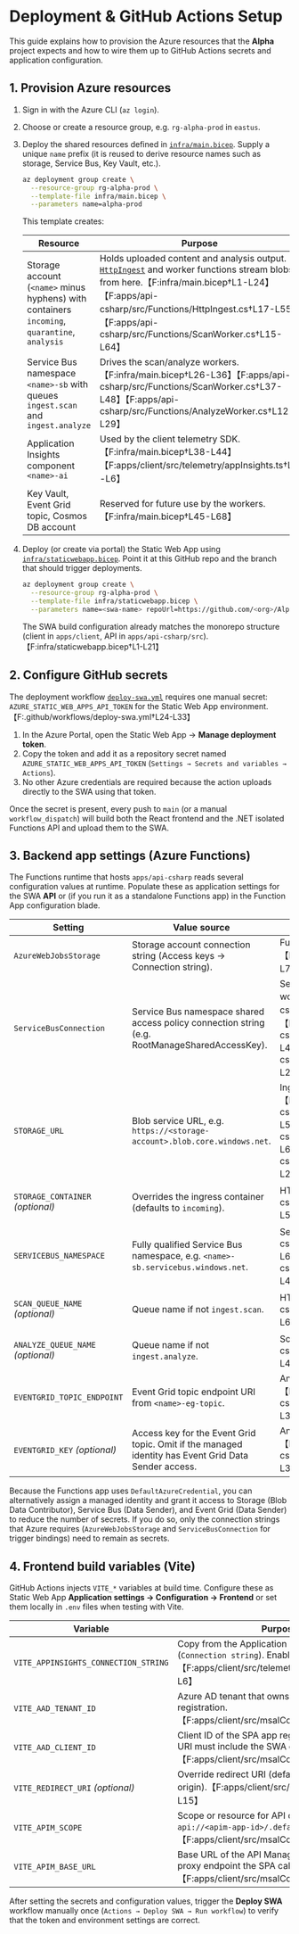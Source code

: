 # Deployment & GitHub Actions Setup

This guide explains how to provision the Azure resources that the **Alpha** project expects and how to wire them up to GitHub Actions secrets and application configuration.

## 1. Provision Azure resources

1. Sign in with the Azure CLI (`az login`).
2. Choose or create a resource group, e.g. `rg-alpha-prod` in `eastus`.
3. Deploy the shared resources defined in [`infra/main.bicep`](../infra/main.bicep). Supply a unique `name` prefix (it is reused to derive resource names such as storage, Service Bus, Key Vault, etc.).

   ```bash
   az deployment group create \
     --resource-group rg-alpha-prod \
     --template-file infra/main.bicep \
     --parameters name=alpha-prod
   ```

   This template creates:

   | Resource | Purpose |
   | --- | --- |
   | Storage account (`<name>` minus hyphens) with containers `incoming`, `quarantine`, `analysis` | Holds uploaded content and analysis output. [`HttpIngest`](../apps/api-csharp/src/Functions/HttpIngest.cs) and worker functions stream blobs from here.【F:infra/main.bicep†L1-L24】【F:apps/api-csharp/src/Functions/HttpIngest.cs†L17-L55】【F:apps/api-csharp/src/Functions/ScanWorker.cs†L15-L64】
   | Service Bus namespace `<name>-sb` with queues `ingest.scan` and `ingest.analyze` | Drives the scan/analyze workers.【F:infra/main.bicep†L26-L36】【F:apps/api-csharp/src/Functions/ScanWorker.cs†L37-L48】【F:apps/api-csharp/src/Functions/AnalyzeWorker.cs†L12-L29】
   | Application Insights component `<name>-ai` | Used by the client telemetry SDK.【F:infra/main.bicep†L38-L44】【F:apps/client/src/telemetry/appInsights.ts†L3-L6】
   | Key Vault, Event Grid topic, Cosmos DB account | Reserved for future use by the workers.【F:infra/main.bicep†L45-L68】

4. Deploy (or create via portal) the Static Web App using [`infra/staticwebapp.bicep`](../infra/staticwebapp.bicep). Point it at this GitHub repo and the branch that should trigger deployments.

   ```bash
   az deployment group create \
     --resource-group rg-alpha-prod \
     --template-file infra/staticwebapp.bicep \
     --parameters name=<swa-name> repoUrl=https://github.com/<org>/Alpha branch=main
   ```

   The SWA build configuration already matches the monorepo structure (client in `apps/client`, API in `apps/api-csharp/src`).【F:infra/staticwebapp.bicep†L1-L21】

## 2. Configure GitHub secrets

The deployment workflow [`deploy-swa.yml`](../.github/workflows/deploy-swa.yml) requires one manual secret: `AZURE_STATIC_WEB_APPS_API_TOKEN` for the Static Web App environment.【F:.github/workflows/deploy-swa.yml†L24-L33】

1. In the Azure Portal, open the Static Web App → **Manage deployment token**.
2. Copy the token and add it as a repository secret named `AZURE_STATIC_WEB_APPS_API_TOKEN` (`Settings → Secrets and variables → Actions`).
3. No other Azure credentials are required because the action uploads directly to the SWA using that token.

Once the secret is present, every push to `main` (or a manual `workflow_dispatch`) will build both the React frontend and the .NET isolated Functions API and upload them to the SWA.

## 3. Backend app settings (Azure Functions)

The Functions runtime that hosts `apps/api-csharp` reads several configuration values at runtime. Populate these as application settings for the SWA **API** or (if you run it as a standalone Functions app) in the Function App configuration blade.

| Setting | Value source | Used by |
| --- | --- | --- |
| `AzureWebJobsStorage` | Storage account connection string (Access keys → Connection string). | Functions runtime (required by Azure).【F:apps/api-csharp/local.settings.json†L2-L7】
| `ServiceBusConnection` | Service Bus namespace shared access policy connection string (e.g. RootManageSharedAccessKey). | Service Bus triggers for scan/analyze workers.【F:apps/api-csharp/local.settings.json†L4-L7】【F:apps/api-csharp/src/Functions/ScanWorker.cs†L12-L48】【F:apps/api-csharp/src/Functions/AnalyzeWorker.cs†L12-L28】
| `STORAGE_URL` | Blob service URL, e.g. `https://<storage-account>.blob.core.windows.net`. | Ingest + workers to reach storage.【F:apps/api-csharp/src/Functions/HttpIngest.cs†L36-L55】【F:apps/api-csharp/src/Functions/ScanWorker.cs†L15-L64】【F:apps/api-csharp/src/Functions/AnalyzeWorker.cs†L15-L29】
| `STORAGE_CONTAINER` *(optional)* | Overrides the ingress container (defaults to `incoming`). | HTTP ingest function.【F:apps/api-csharp/src/Functions/HttpIngest.cs†L36-L55】
| `SERVICEBUS_NAMESPACE` | Fully qualified Service Bus namespace, e.g. `<name>-sb.servicebus.windows.net`. | Service Bus senders.【F:apps/api-csharp/src/Functions/HttpIngest.cs†L56-L63】【F:apps/api-csharp/src/Functions/ScanWorker.cs†L37-L48】
| `SCAN_QUEUE_NAME` *(optional)* | Queue name if not `ingest.scan`. | HTTP ingest → scan handoff.【F:apps/api-csharp/src/Functions/HttpIngest.cs†L56-L63】
| `ANALYZE_QUEUE_NAME` *(optional)* | Queue name if not `ingest.analyze`. | Scan → analyze handoff.【F:apps/api-csharp/src/Functions/ScanWorker.cs†L37-L48】
| `EVENTGRID_TOPIC_ENDPOINT` | Event Grid topic endpoint URI from `<name>-eg-topic`. | Analyze worker publishes completion events.【F:apps/api-csharp/src/Functions/AnalyzeWorker.cs†L30-L34】
| `EVENTGRID_KEY` *(optional)* | Access key for the Event Grid topic. Omit if the managed identity has Event Grid Data Sender access. | Analyze worker authentication fallback.【F:apps/api-csharp/src/Functions/AnalyzeWorker.cs†L30-L37】

Because the Functions app uses `DefaultAzureCredential`, you can alternatively assign a managed identity and grant it access to Storage (Blob Data Contributor), Service Bus (Data Sender), and Event Grid (Data Sender) to reduce the number of secrets. If you do so, only the connection strings that Azure requires (`AzureWebJobsStorage` and `ServiceBusConnection` for trigger bindings) need to remain as secrets.

## 4. Frontend build variables (Vite)

GitHub Actions injects `VITE_*` variables at build time. Configure these as Static Web App **Application settings → Configuration → Frontend** or set them locally in `.env` files when testing with Vite.

| Variable | Purpose |
| --- | --- |
| `VITE_APPINSIGHTS_CONNECTION_STRING` | Copy from the Application Insights component (`Connection string`). Enables browser telemetry.【F:apps/client/src/telemetry/appInsights.ts†L3-L6】
| `VITE_AAD_TENANT_ID` | Azure AD tenant that owns the client app registration.【F:apps/client/src/msalConfig.ts†L8-L15】
| `VITE_AAD_CLIENT_ID` | Client ID of the SPA app registration (redirect URI must include the SWA domain).【F:apps/client/src/msalConfig.ts†L8-L15】
| `VITE_REDIRECT_URI` *(optional)* | Override redirect URI (defaults to window origin).【F:apps/client/src/msalConfig.ts†L8-L15】
| `VITE_APIM_SCOPE` | Scope or resource for API calls (e.g. `api://<apim-app-id>/.default`).【F:apps/client/src/msalConfig.ts†L15-L16】
| `VITE_APIM_BASE_URL` | Base URL of the API Management or Functions proxy endpoint the SPA calls.【F:apps/client/src/msalConfig.ts†L15-L16】

After setting the secrets and configuration values, trigger the **Deploy SWA** workflow manually once (`Actions → Deploy SWA → Run workflow`) to verify that the token and environment settings are correct.
